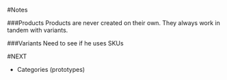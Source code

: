 #Notes

###Products 
Products are never created on their own.  They always work in tandem with variants.

###Variants
Need to see if he uses SKUs


#NEXT
- Categories (prototypes)